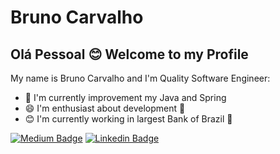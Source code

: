 # Bruno Carvalho

## Olá Pessoal :blush: Welcome to my Profile

My name is Bruno Carvalho and I'm Quality Software Engineer:

- :book: I'm currently improvement my Java and Spring
- :smile: I'm enthusiast about development :mobile_phone_off:
- :blush: I'm currently working in largest Bank of Brazil 🧡


[![Medium Badge](https://img.shields.io/badge/-Medium-000000?style=flat-square&labelColor=000000&logo=Medium&link=https://medium.com/@brunocarvalhodesa/)](https://medium.com/@brunocarvalhodesa/)
[![Linkedin Badge](https://img.shields.io/badge/-LinkedIn-blue?style=flat-square&logo=Linkedin&logoColor=white&link=https://www.linkedin.com/in/bruno-carvalho-a71747b0/)](https://www.linkedin.com/in/bruno-carvalho-a71747b0/)
